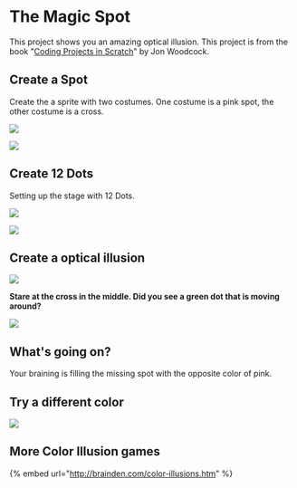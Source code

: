 # The Magic Spot

This project shows you an amazing optical illusion.  This project is from the book "[Coding Projects in Scratch](../../scratch-book-reviews/coding-projects-in-scratch.md)" by Jon Woodcock. 

## Create a Spot

Create the a sprite with two costumes. One costume is a pink spot, the other costume is a cross. 

![](../../.gitbook/assets/screenshot-2019-05-11-22.48.10.png)

![](../../.gitbook/assets/screenshot-2019-05-11-22.48.25.png)

## Create 12 Dots

Setting up the stage with 12 Dots.

![](../../.gitbook/assets/screenshot-2019-05-11-22.45.20.png)

![](../../.gitbook/assets/screenshot-2019-05-11-22.45.31.png)

## Create a optical illusion

![](../../.gitbook/assets/screenshot-2019-05-11-23.00.16.png)



**Stare at the cross in the middle. Did you see a green dot that is moving around?**



![](../../.gitbook/assets/2019-05-11-23.03.52.gif)



## What's going on?

Your braining is filling the missing spot with the opposite color of pink. 

## Try a different color

![](../../.gitbook/assets/screenshot-2019-05-11-23.10.29.png)

## More Color Illusion games

{% embed url="http://brainden.com/color-illusions.htm" %}



